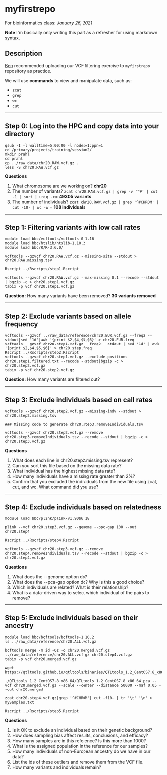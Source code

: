 # myfirstrepo
For bioinformatics class: *January 26, 2021*

**Note** I'm basically only writing this part as a refresher for using markdown syntax.

## Description
[Ben](https://github.com/biobenkj) recommended uploading our VCF filtering exercise to `myfirstrepo` repository as practice. 

We will use **commands** to view and manipulate data, such as:
* `zcat`
* `grep`
* `wc`
* `cut`

---
## Step 0: Log into the HPC and copy data into your directory
```
qsub -I -l walltime=5:00:00 -l nodes=1:ppn=1   
cd /primary/projects/training/session2/  
mkdir prahl   
cd prahl   
cp ../raw_data/chr20.RAW.vcf.gz .   
less -S chr20.RAW.vcf.gz   
```
**Questions**
1. What chromosome are we working on? **chr20**
2. The number of variants? `zcat chr20.RAW.vcf.gz | grep -v '^#' | cut -1 | sort | uniq -c`= **49305 variants**
3. The number of individuals? `zcat chr20.RAW.vcf.gz | grep '^#CHROM' | cut -10- | wc -w` = **108 individuals**

---
## Step 1: Filtering variants with low call rates
```
module load bbc/vcftools/vcftools-0.1.16
module load bbc/htslib/htslib-1.10.2
module load bbc/R/R-3.6.0/

vcftools --gzvcf chr20.RAW.vcf.gz --missing-site --stdout > chr20.RAW.missing.tsv

Rscript ../Rscripts/step1.Rscript

vcftools --gzvcf chr20.RAW.vcf.gz --max-missing 0.1 --recode --stdout | bgzip -c > chr20.step1.vcf.gz
tabix -p vcf chr20.step1.vcf.gz
```

**Question:** How many variants have been removed? **30 variants removed**

---
## Step 2: Exclude variants based on allele frequency
```
vcftools --gzvcf ../raw_data/reference/chr20.EUR.vcf.gz --freq2 --stdout|sed '1d'|awk '{print $2,$4,$5,$6}' > chr20.EUR.freq
vcftools --gzvcf chr20.step1.vcf.gz --freq2 --stdout | sed '1d' | awk '{print $2,$4,$5,$6}' > chr20.step.freq
Rscript ../Rscripts/step2.Rscript 
vcftools --gzvcf chr20.step1.vcf.gz --exclude-positions chr20.step1.filtered.txt --recode --stdout|bgzip -c > chr20.step2.vcf.gz
tabix -p vcf chr20.step2.vcf.gz
```


**Question:** How many variants are filtered out?

---
## Step 3: Exclude individuals based on call rates
```
vcftools --gzvcf chr20.step2.vcf.gz --missing-indv --stdout > chr20.step2.missing.tsv

### Missing code to generate chr20.step3.removeIndividuals.tsv

vcftools --gzvcf chr20.step2.vcf.gz --remove chr20.step3.removeIndividuals.tsv --recode --stdout | bgzip -c > chr20.step3.vcf.gz

```

**Questions**
1. What does each line in chr20.step2.missing.tsv represent?
2. Can you sort this file based on the missing data rate?
3. What individual has the highest missing data rate?
4. How many individuals have a missing rate greater than 2%?
5. Confirm that you excluded the individuals from the new file using zcat, cut, and wc. What command did you use?

---
## Step 4: Exclude individuals based on relatedness
```
module load bbc/plink/plink-v1.90b6.18

plink --vcf chr20.step3.vcf.gz --genome --ppc-gap 100 --out chr20.step4

Rscript ../Rscripts/step4.Rscript

vcftools --gzvcf chr20.step3.vcf.gz --remove chr20.step4.removeIndividuals.tsv --recode --stdout | bgzip -c > chr20.step4.vcf.gz
```
**Questions**
1. What does the --genome option do?
2. What does the --pca-gap option do? Why is this a good choice?
3. Which individuals are related? What is their relationship?
4. What is a data-driven way to select which individual of the pairs to remove?

---
## Step 5: Exclude individuals based on their ancestry
```
module load bbc/bcftools/bcftools-1.10.2
ls ../raw_data/reference/chr20.ALL.vcf.gz

bcftools merge -m id -Oz -o chr20.merged.vcf.gz ../raw_data/reference/chr20.ALL.vcf.gz chr20.step4.vcf.gz
tabix -p vcf chr20.merged.vcf.gz

wget https://qtltools.github.io/qtltools/binaries/QTLtools_1.2_CentOS7.8_x86_64.tar.gz

./QTLtools_1.2_CentOS7.8_x86_64/QTLtools_1.2_CentOS7.8_x86_64 pca --vcf chr20.merged.vcf.gz --scale --center --distance 50000 --maf 0.05 --out chr20.merged

zcat chr20.step4.vcf.gz|grep '^#CHROM'| cut -f10- | tr '\t' '\n' > mySamples.txt

Rscript ../Rscripts/step5.Rscript
```

**Questions**
1. Is it OK to exclude an individual based on their genetic background?
2. How does sampling bias affect results, conclusions, and efficacy?
3. How many samples are in this reference? Is this more than 1000?
4. What is the assigned population in the reference for our samples?
5. How many individuals of non-European ancestry do we have in our data?
6. List the ids of these outliers and remove them from the VCF file.
7. How many variants and individuals remain?


